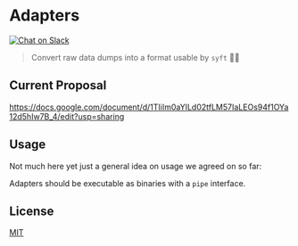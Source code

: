 # Adapters
[![Chat on Slack](https://img.shields.io/badge/chat-on%20slack-7A5979.svg)](https://openmined.slack.com/messages/team_adapters)


> Convert raw data dumps into a format usable by `syft` 🔢🐠

## Current Proposal

https://docs.google.com/document/d/1TIiIm0aYILd02tfLM57IaLEOs94f1OYa12d5hIw7B_4/edit?usp=sharing

## Usage

Not much here yet just a general idea on usage we agreed on so far:

Adapters should be executable as binaries with a `pipe` interface.

## License

[MIT](LICENSE)
